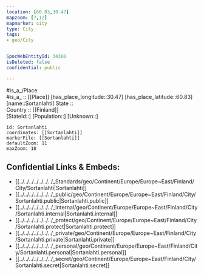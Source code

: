 ```yaml
---
location: [60.83,30.47] 
mapzoom: [7,12] 
mapmarker: city 
type: City
tags:
- geo/City


SpocWebEntityId: 34380
isDeleted: false
confidential: public

---
```

#is_a_/Place  
#is_a_ :: [[Place]] 
[has_place_longitude::30.47] 
[has_place_latitude::60.83] 
[name::Sortanlahti] 
State ::  
Country :: [[Finland]]  
[StateId::] 
[Population::] 
[Unknown::] 


```leaflet
id: Sortanlahti
coordinates: [[Sortanlahti]] 
markerFile: [[Sortanlahti]] 
defaultZoom: 11 
maxZoom: 18
```


## Confidential Links & Embeds: 
- [[../../../../../../../_Standards/geo/Continent/Europe/Europe~East/Finland/City/Sortanlahti|Sortanlahti]] 
- [[../../../../../../../_public/geo/Continent/Europe/Europe~East/Finland/City/Sortanlahti.public|Sortanlahti.public]] 
- [[../../../../../../../_internal/geo/Continent/Europe/Europe~East/Finland/City/Sortanlahti.internal|Sortanlahti.internal]] 
- [[../../../../../../../_protect/geo/Continent/Europe/Europe~East/Finland/City/Sortanlahti.protect|Sortanlahti.protect]] 
- [[../../../../../../../_private/geo/Continent/Europe/Europe~East/Finland/City/Sortanlahti.private|Sortanlahti.private]] 
- [[../../../../../../../_personal/geo/Continent/Europe/Europe~East/Finland/City/Sortanlahti.personal|Sortanlahti.personal]] 
- [[../../../../../../../_secret/geo/Continent/Europe/Europe~East/Finland/City/Sortanlahti.secret|Sortanlahti.secret]] 
